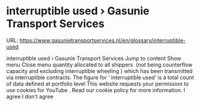 # interruptible used › Gasunie Transport Services

URL: https://www.gasunietransportservices.nl/en/glossary/interruptible-used

interruptible used › Gasunie Transport Services
Jump to content
Show menu
Close menu
quantity allocated to all shippers  (not being
counterflow
capacity
and excluding
interruptible
wheeling
) which has been transmitted via
interruptible
contracts. The figure for ‘
interruptible
used’ is a total count of data defined at
portfolio
level
This website requests your permission to use cookies for
YouTube
. Read our
cookie policy
for more information.
I agree
I don't agree